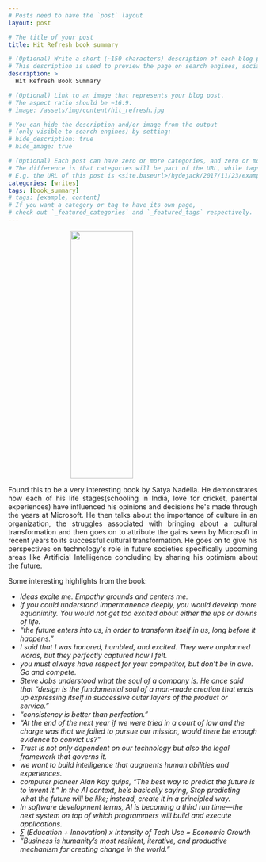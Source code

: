 ```yaml
---
# Posts need to have the `post` layout
layout: post

# The title of your post
title: Hit Refresh book summary

# (Optional) Write a short (~150 characters) description of each blog post.
# This description is used to preview the page on search engines, social media, etc.
description: >
  Hit Refresh Book Summary

# (Optional) Link to an image that represents your blog post.
# The aspect ratio should be ~16:9.
# image: /assets/img/content/hit_refresh.jpg

# You can hide the description and/or image from the output
# (only visible to search engines) by setting:
# hide_description: true
# hide_image: true

# (Optional) Each post can have zero or more categories, and zero or more tags.
# The difference is that categories will be part of the URL, while tags will not.
# E.g. the URL of this post is <site.baseurl>/hydejack/2017/11/23/example-content/
categories: [writes]
tags: [book_summary]
# tags: [example, content]
# If you want a category or tag to have its own page,
# check out `_featured_categories` and `_featured_tags` respectively.
---
```


<a href="https://www.goodreads.com/book/show/40720899-hit-refresh">
	<img src="https://images.gr-assets.com/books/1506565784l/30835567.jpg" height="500" width="300" 
	style="display: block; margin-left: auto; margin-right: auto; width: 50%;"/>
</a>

<p style="text-align: justify;text-justify: inter-word;">
Found this to be a very interesting book by Satya Nadella. He demonstrates how each of his life stages(schooling in India, love for cricket, parental experiences) have influenced his opinions and decisions he's made through the years at Microsoft. He then talks about the importance of culture in an organization, the struggles associated with bringing about a cultural transformation and then goes on to attribute the gains seen by Microsoft in recent years to its successful cultural transformation. He goes on to give his perspectives on technology's role in future societies specifically upcoming areas like Artificial Intelligence concluding by sharing his optimism about the future.
</p>

Some interesting highlights from the book:

* <i>Ideas excite me. Empathy grounds and centers me.</i>
* <i>If you could understand impermanence deeply, you would develop more equanimity. You would not get too excited about either the ups or downs of life.</i>
* <i>“the future enters into us, in order to transform itself in us, long before it happens.”</i>
* <i>I said that I was honored, humbled, and excited. They were unplanned words, but they perfectly captured how I felt.</i>
* <i>you must always have respect for your competitor, but don’t be in awe. Go and compete.</i>
* <i>Steve Jobs understood what the soul of a company is. He once said that “design is the fundamental soul of a man-made creation that ends up expressing itself in successive outer layers of the product or service.”</i>
* <i>“consistency is better than perfection.”</i>
* <i>“At the end of the next year if we were tried in a court of law and the charge was that we failed to pursue our mission, would there be enough evidence to convict us?”</i>
* <i>Trust is not only dependent on our technology but also the legal framework that governs it.</i>
* <i> we want to build intelligence that augments human abilities and experiences. </i>
* <i>computer pioneer Alan Kay quips, “The best way to predict the future is to invent it.” In the AI context, he’s basically saying, Stop predicting what the future will be like; instead, create it in a principled way.</i>
* <i>In software development terms, AI is becoming a third run time—the next system on top of which programmers will build and execute applications.</i>
* <i>∑ (Education + Innovation) x Intensity of Tech Use = Economic Growth</i>
* <i>“Business is humanity’s most resilient, iterative, and productive mechanism for creating change in the world.”</i>
